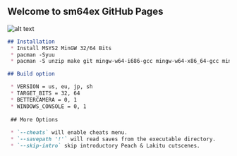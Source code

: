 ## Welcome to sm64ex GitHub Pages

![alt text](https://images8.alphacoders.com/821/821497.png)
```markdown
## Installation
 * Install MSYS2 MinGW 32/64 Bits
 * pacman -Syuu
 * pacman -S unzip make git mingw-w64-i686-gcc mingw-w64-x86_64-gcc mingw-w64-i686-glew mingw-w64-x86_64-glew mingw-w64-i686-SDL2 mingw-w64-x86_64-SDL2 python3

## Build option

 * VERSION = us, eu, jp, sh
 * TARGET_BITS = 32, 64
 * BETTERCAMERA = 0, 1
 * WINDOWS_CONSOLE = 0, 1
 
 ## More Options
 
 * `--cheats` will enable cheats menu.
 * `--savepath '!'` will read saves from the executable directory.
 * `--skip-intro` skip introductory Peach & Lakitu cutscenes.

```
